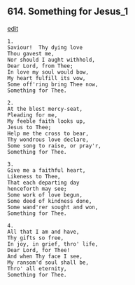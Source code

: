 
## 614.  Something for Jesus\_1
[edit](https://docs.google.com/document/d/13_nmtr4DMWD2Io3XAg0W02VAoOWyxpnO/edit?mode=html)



    1.
    Saviour!  Thy dying love 
    Thou gavest me,
    Nor should I aught withhold, 
    Dear Lord, from Thee;
    In love my soul would bow,
    My heart fulfill its vow,
    Some off'ring bring Thee now,
    Something for Thee.

    2.
    At the blest mercy-seat, 
    Pleading for me,
    My feeble faith looks up, 
    Jesus to Thee;
    Help me the cross to bear,
    Thy wondrous love declare,
    Some song to raise, or pray'r,
    Something for Thee.

    3.
    Give me a faithful heart,
    Likeness to Thee,
    That each departing day 
    henceforth may see;
    Some work of love begun,
    Some deed of kindness done,
    Some wand'rer sought and won,
    Something for Thee.

    4.
    All that I am and have, 
    Thy gifts so free,
    In joy, in grief, thro' life, 
    Dear Lord, for Thee!
    And when Thy face I see, 
    My ransom'd soul shall be,
    Thro' all eternity,
    Something for Thee.
